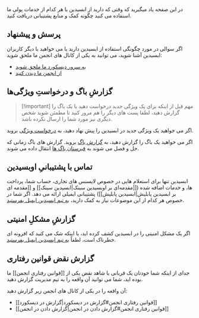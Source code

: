 در این صفحه یاد میگیرید که وقتی که دارید از ابسیدین یا هر کدام از خدمات پولی ما استفاده می کنید چگونه کمک و منابع پشتیبانی دریافت کنید.

## پرسش و پیشنهاد
اگر سوالی در مورد چگونگی استفاده از ابسیدین دارید یا می خواهید با دیگر کاربران ابسیدین آشنا شوید، می توانید به یکی از کانال های انجمن ما ملحق شوید: 

- [به سرور دیسکورد ما ملحق شوید](https://discord.gg/obsidianmd)
- [از انجمن ما دیدن کنید](https://forum.obsidian.md/)


## گزارشِ باگ و درخواستِ ویژگی‌ها

> [!important] مهم
> قبل از اینکه برای یک ویژگی جدید درخواست دهید یا یک باگ را گزارش دهید، لطفا پست های دیگر را هم مرور کنید تا مطمئن شوید شخص دیگری نیز مورد شما را ارسال نکرده باشد. 

اگر می خواهید یک ویژگی جدید در ابسیدین را پیش نهاد دهید، به [درخواست ویژگی](https://forum.obsidian.md/c/feature-requests/8) بروید. 

اگر می خواهید یک باگ را گزارش دهید، به [گزارش باگ](https://forum.obsidian.md/c/bug-reports/7) بروید. گزارش های باگ زمانی که حل و فصل می شوند به [قبرستان باگ ها](https://forum.obsidian.md/c/bug-graveyard/12) انتقال داده می شوند. 

## تماس با پشتیبانیِ اوبسیدین

ابسیدین تنها برای استعلام هایی در خصوص لایسنس های تجاری، حساب شما، پرداخت ها، و خدمات اضافه شده ([[مقدمه‌ای بر اوبسیدین سینک|ابسیدین سینک]] و [[مقدمه ای بر ابسیدین پابلیش|ابسیدین پابلیش]]) پشتیبانی ایمیلی ارائه می دهد. اگر شما در خصوص هر کدام از این موضوعات نیاز به کمک دارید، [به تیم ابسیدین ایمیل بفرستید](mailto:support@obsidian.md).

## گزارشِ مشکلِ امنیتی

اگر یک مشکل امنیتی را در ابسیدین کشف کرده اید، یا اینکه شک می کنید که افزونه ای خطرناک است، لطفاً [به تیم ابسیدین ایمیل بفرستید](mailto:support@obsidian.md). 

## گزارش نقض قوانین رفتاری

جدای از اینکه شما خودتان یک قربانی یا شاهد نقض یکی از [[قوانین رفتاری انجمن]] ما بوده اید، شما می توانید آن واقعه را به تیم مدیریت گزارش دهید. 

آن واقعه را در یکی از کانال های انجمن زیر گزارش دهید: 


- [[قوانین رفتاری انجمن#گزارش در دیسکورد|گزارش در دیسکورد]]
- [[قوانین رفتاری انجمن#گزارش دادن در انجمن|گزارش دادن در انجمن]]